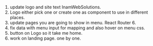 1. update logo and site text InamWebSolutions.
2. Logo either pick one or create one as component to use in different places.
3. update pages you are going to show in menu. React Router 6.
4. fix data with menu input for mapping and also hover on menu css.
5. button on Logo so it take me home.
6. work on landing page. one by one.
